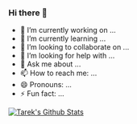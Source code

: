 ### Hi there 👋

- 🔭 I’m currently working on ...
- 🌱 I’m currently learning ...
- 👯 I’m looking to collaborate on ...
- 🤔 I’m looking for help with ...
- 💬 Ask me about ...
- 📫 How to reach me: ...
- 😄 Pronouns: ...
- ⚡ Fun fact: ...

[![Tarek's Github Stats](https://github-readme-stats.vercel.app/api?username=tarekalabd&count_private=true&theme=default&show_icons=true)](https://github.com/tarekalabd)
